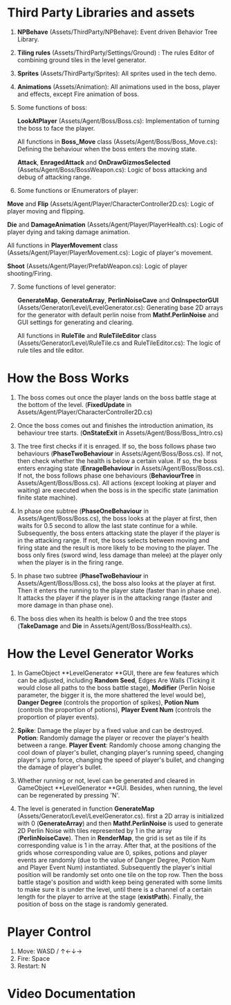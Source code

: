 # Third Party Libraries and assets

1. **NPBehave**  (Assets/ThirdParty/NPBehave): Event driven Behavior Tree Library.

2. **Tiling rules** (Assets/ThirdParty/Settings/Ground) : The rules Editor of combining ground tiles in the level generator.

3. **Sprites** (Assets/ThirdParty/Sprites): All sprites used in the tech demo.

4. **Animations** (Assets/Animation): All animations used in the boss, player and effects, except Fire animation of boss.

5. Some functions of boss:

   **LookAtPlayer** (Assets/Agent/Boss/Boss.cs): Implementation of turning the boss to face the player.

   All functions in **Boss_Move** class (Assets/Agent/Boss/Boss_Move.cs): Defining the behaviour when the boss enters the moving state.

   **Attack**, **EnragedAttack** and **OnDrawGizmosSelected** (Assets/Agent/Boss/BossWeapon.cs): Logic of boss attacking and debug of attacking range.

6.  Some functions or IEnumerators of player:

   **Move** and **Flip** (Assets/Agent/Player/CharacterController2D.cs): Logic of player moving and flipping.

   **Die** and **DamageAnimation** (Assets/Agent/Player/PlayerHealth.cs): Logic of player dying and taking damage animation.

   All functions in **PlayerMovement** class (Assets/Agent/Player/PlayerMovement.cs): Logic of player's movement.

   **Shoot** (Assets/Agent/Player/PrefabWeapon.cs): Logic of player shooting/Firing.

7. Some functions of level generator:

   **GenerateMap**, **GenerateArray**, **PerlinNoiseCave** and **OnInspectorGUI** (Assets/Generator/Level/LevelGenerator.cs): Generating base 2D arrays for the generator with default perlin noise from **Mathf.PerlinNoise** and GUI settings for generating  and clearing.

   All functions in **RuleTile** and **RuleTileEditor** class (Assets/Generator/Level/RuleTile.cs and RuleTileEditor.cs): The logic of rule tiles and tile editor.

# How the Boss Works

1. The boss comes out once the player lands on the boss battle stage at the bottom of the level. (**FixedUpdate** in Assets/Agent/Player/CharacterController2D.cs)

2. Once the boss comes out and finishes the introduction animation, its behaviour tree starts. (**OnStateExit** in Assets/Agent/Boss/Boss_Intro.cs)

3. The tree first checks if it is enraged. If so, the boss follows phase two behaviours (**PhaseTwoBehaviour** in Assets/Agent/Boss/Boss.cs). If not, then check whether the health is below a certain value. If so, the boss enters enraging state (**EnrageBehaviour** in Assets/Agent/Boss/Boss.cs). If not, the boss follows phase one behaviours (**BehaviourTree** in Assets/Agent/Boss/Boss.cs). All actions (except looking at player and waiting) are executed when the boss is in the specific state (animation finite state machine).

4. In phase one subtree (**PhaseOneBehaviour** in Assets/Agent/Boss/Boss.cs), the boss looks at the player at first, then waits for 0.5 second to allow the last state continue for a while. Subsequently, the boss enters attacking state the player if the player is in the attacking range. If not, the boss selects between moving and firing state and the result is more likely to be moving to the player. The boss only fires (sword wind, less damage than melee) at the player only when the player is in the firing range.

5. In phase two subtree (**PhaseTwoBehaviour** in Assets/Agent/Boss/Boss.cs), the boss also looks at the player at first. Then it enters the running to the player state (faster than in phase one). It attacks the player if the player is in the attacking range (faster and more damage in than phase one).

6. The boss dies when its health is below 0 and the tree stops (**TakeDamage** and **Die** in Assets/Agent/Boss/BossHealth.cs).

   

# How the Level Generator Works

1. In GameObject **LevelGenerator **GUI, there are few features which can be adjusted, including **Random Seed**, Edges Are Walls (Ticking it would close all paths to the boss battle stage), **Modifier** (Perlin Noise parameter, the bigger it is, the more shattered the level would be), **Danger Degree** (controls the proportion of spikes), **Potion Num** (controls the proportion of potions), **Player Event Num** (controls the proportion of player events).

2. **Spike**: Damage the player by a fixed value and can be destroyed. **Potion**: Randomly damage the player or recover the player's health between a range. **Player Event**: Randomly choose among changing the cool down of player's bullet, changing player's running speed, changing player's jump force, changing the speed of player's bullet, and changing the damage of player's bullet.

3. Whether running or not, level can be generated and cleared in GameObject **LevelGenerator **GUI. Besides, when running, the level can be regenerated by pressing 'N'.

4. The level is generated in function **GenerateMap** (Assets/Generator/Level/LevelGenerator.cs). first a 2D array is initialized with 0 (**GenerateArray**) and then **Mathf.PerlinNoise** is used to generate 2D Perlin Noise with tiles represented by 1 in the array (**PerlinNoiseCave**). Then in **RenderMap**, the grid is set as tile if its corresponding value is 1 in the array. After that, at the positions of the grids whose corresponding value are 0, spikes, potions and player events are randomly (due to the value of Danger Degree, Potion Num and Player Event Num) instantiated. Subsequently the player's initial position will be randomly set onto one tile on the top row. Then the boss battle stage's position and width keep being generated with some limits to make sure it is under the level, until there is a channel of a certain length for the player to arrive at the stage (**existPath**). Finally, the position of boss on the stage is randomly generated.

   

# Player Control

1. Move: WASD / ↑←↓→ 
2. Fire: Space 
3. Restart: N



# Video Documentation
